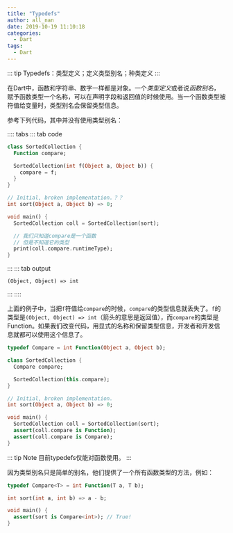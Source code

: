 ```yaml
---
title: "Typedefs"
author: all_nan
date: 2019-10-19 11:10:18
categories:
  - Dart
tags:
  - Dart
---
```


::: tip
Typedefs：类型定义；定义类型别名；种类定义
:::

在Dart中，函数和字符串、数字一样都是对象。一个*类型定义*或者说*函数别名*，赋予函数类型一个名称，可以在声明字段和返回值的时候使用。当一个函数类型被符值给变量时，类型别名会保留类型信息。

参考下列代码，其中并没有使用类型别名：

:::: tabs
::: tab code

```Dart
class SortedCollection {
  Function compare;

  SortedCollection(int f(Object a, Object b)) {
    compare = f;
  }
}

// Initial, broken implementation.？？
int sort(Object a, Object b) => 0;

void main() {
  SortedCollection coll = SortedCollection(sort);

  // 我们只知道compare是一个函数
  // 但是不知道它的类型
  print(coll.compare.runtimeType);
}
```

:::
::: tab output

``` 
(Object, Object) => int
```

:::
::::

上面的例子中，当把`f`符值给`compare`的时候，`compare`的类型信息就丢失了。`f`的类型是`(Object, Object) => int`（箭头的意思是返回值），而`compare`的类型是Function。如果我们改变代码，用显式的名称和保留类型信息，开发者和开发信息就都可以使用这个信息了。

```Dart
typedef Compare = int Function(Object a, Object b);

class SortedCollection {
  Compare compare;

  SortedCollection(this.compare);
}

// Initial, broken implementation.
int sort(Object a, Object b) => 0;

void main() {
  SortedCollection coll = SortedCollection(sort);
  assert(coll.compare is Function);
  assert(coll.compare is Compare);
}
```

::: tip Note
目前typedefs仅能对函数使用。
:::

因为类型别名只是简单的别名，他们提供了一个所有函数类型的方法，例如：

```Dart
typedef Compare<T> = int Function(T a, T b);

int sort(int a, int b) => a - b;

void main() {
  assert(sort is Compare<int>); // True!
}
```
